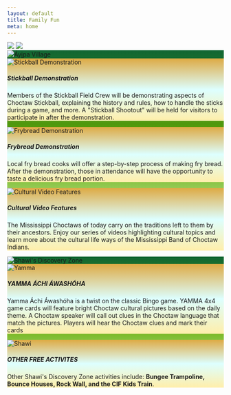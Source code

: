 ```yaml
---
layout: default
title: Family Fun
meta: home
---
```


<section class="diamond-bg7">
  <div class="container">
    <img src="../cif-2024/assets/img/family-banner.webp" class="img-fluid d-none d-md-block img-shadow">
    <img src="../cif-2024/assets/img/family-banner02.webp" class="img-fluid d-block d-md-none img-shadow">
    <div class="card mb-3 mt-5 card-green-border" style="background: linear-gradient(#163, #6a0, #dfd);">
      <img src="../cif-2024/assets/img/logos/ayipa.webp" class="card-img-top" alt="Áyi̱pa Village">
      <div class="card-body text-center">
        <div class="row row-cols-1 row-cols-md-3 g-3">
          <div class="col">
            <div class="card card-gold-border h-100" style="background:linear-gradient(#da4,#dff,#fea);">
              <img src="../cif-2024/assets/img/stickball-demo.webp" class="card-img-top" alt="Stickball Demonstration">
              <div class="card-body text-dark">
                <h5 class="card-title">Stickball Demonstration</h5>
                <p class="card-text">Members of the Stickball Field Crew will be demonstrating aspects of Choctaw Stickball, explaining the history and rules, how to handle the sticks during a game, and more. A "Stickball Shootout" will be held for visitors to participate in after the demonstration.</p>
              </div>
            </div>
          </div>
          <div class="col">
            <div class="card card-gold-border h-100" style="background:linear-gradient(#da4,#dff,#fea);">
              <img src="../cif-2024/assets/img/frybread-making.webp" class="card-img-top" alt="Frybread Demonstration">
              <div class="card-body text-dark">
                <h5 class="card-title">Frybread Demonstration</h5>
                <p class="card-text">Local fry bread cooks will offer a step-by-step process of making fry bread. After the demonstration, those in attendance will have the opportunity to taste a delicious fry bread portion.</p>
              </div>
            </div>
          </div>
          <div class="col">
            <div class="card card-gold-border h-100" style="background:linear-gradient(#da4,#dff,#fea);">
              <img src="../cif-2024/assets/img/logos/cultural-video.webp" class="card-img-top" alt="Cultural Video Features">
              <div class="card-body text-dark">
                <h5 class="card-title">Cultural Video Features</h5>
                <p class="card-text">The Mississippi Choctaws of today carry on the traditions left to them by their ancestors. Enjoy our series of videos highlighting cultural topics and learn more about the cultural life ways of the Mississippi Band of Choctaw Indians.</p>
              </div>
            </div>
          </div>
        </div>
      </div>
    </div> <!-- End of Ayipa Village -->
    <div class="card mb-3 card-green-border" style="background: linear-gradient(#163, #6a0, #dfd);">
      <img src="../cif-2024/assets/img/svg/shawi.svg" class="card-img-top" alt="Shawi's Discovery Zone">
      <div class="card-body text-center">
        <div class="row row-cols-1 row-cols-md-2 g-3">
          <div class="col">
            <div class="card card-gold-border h-100" style="background:linear-gradient(#da4,#dff,#fea);">
              <img src="../cif-2024/assets/img/yamma.webp" class="card-img-top" alt="Yamma">
              <div class="card-body text-dark">
                <h5 class="card-title">YAMMA ÁCHI ÁWASHÓHA</h5>
                <p class="card-text">Yamma Áchi Áwashóha is a twist on the classic Bingo game. YAMMA 4x4 game cards will feature bright Choctaw cultural pictures based on the daily theme. A Choctaw speaker will call out clues in the Choctaw language that match the pictures. Players will hear the Choctaw clues and mark their cards</p>
              </div>
            </div>
          </div>
          <div class="col">
            <div class="card card-gold-border h-100" style="background:linear-gradient(#da4,#dff,#fea);">
              <img src="../cif-2024/assets/img/shawi.webp" class="card-img-top" alt="Shawi">
              <div class="card-body text-dark">
                <h5 class="card-title">OTHER FREE ACTIVITES</h5>
                <p class="card-text">Other Shawi's Discovery Zone activities include: <strong>Bungee Trampoline, Bounce Houses, Rock Wall, and the CIF Kids Train</strong>.</p>
              </div>
            </div>
          </div>
        </div>
      </div>
    </div> <!-- End of Shawi's Discovery Zone -->
    <!--<div class="card mb-3 card-green-border" style="background: linear-gradient(#163, #6a0, #dfd);">
      <a href="../cif-2024/assets/img/carnival.png" target="_new">
        <img src="../cif-2024/assets/img/carnival.webp" class="card-img-top" alt="Carnival Schedule">
      </a>
    </div>-->
  </div>
</section>
